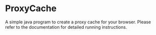 # ProxyCache

A simple java program to create a proxy cache for your browser. 
Please refer to the documentation for detailed running instructions.
